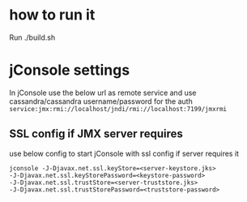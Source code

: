 # how to run it

Run ./build.sh

# jConsole settings
In jConsole use the below url as remote service and use cassandra/cassandra username/password for the auth
```service:jmx:rmi://localhost/jndi/rmi://localhost:7199/jmxrmi```

## SSL config if JMX server requires
use below config to start jConsole with ssl config if server requires it

```
jconsole -J-Djavax.net.ssl.keyStore=<server-keystore.jks>
-J-Djavax.net.ssl.keyStorePassword=<keystore-password>
-J-Djavax.net.ssl.trustStore=<server-truststore.jks>
-J-Djavax.net.ssl.trustStorePassword=<truststore-password>
```
